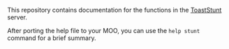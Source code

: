 This repository contains documentation for the functions in the [ToastStunt](https://github.com/lisdude/toaststunt) server.

After porting the help file to your MOO, you can use the `help stunt` command for a brief summary.
